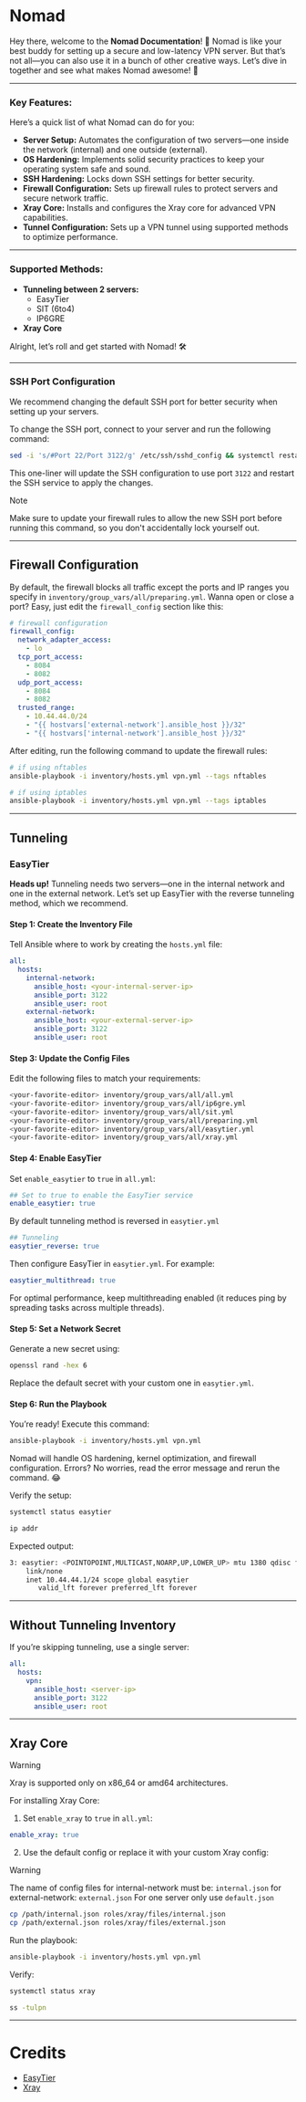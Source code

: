 # Nomad

Hey there, welcome to the **Nomad Documentation**! 🌟 Nomad is like your best buddy for setting up a secure and low-latency VPN server. But that’s not all—you can also use it in a bunch of other creative ways. Let’s dive in together and see what makes Nomad awesome! 🚀

---

### Key Features:

Here’s a quick list of what Nomad can do for you:

- **Server Setup:** Automates the configuration of two servers—one inside the network (internal) and one outside (external).
- **OS Hardening:** Implements solid security practices to keep your operating system safe and sound.
- **SSH Hardening:** Locks down SSH settings for better security.
- **Firewall Configuration:** Sets up firewall rules to protect servers and secure network traffic.
- **Xray Core:** Installs and configures the Xray core for advanced VPN capabilities.
- **Tunnel Configuration:** Sets up a VPN tunnel using supported methods to optimize performance.

---

### Supported Methods:
- **Tunneling between 2 servers:**
  - EasyTier
  - SIT (6to4)
  - IP6GRE
- **Xray Core**

Alright, let’s roll and get started with Nomad! 🛠️

---

### SSH Port Configuration  
We recommend changing the default SSH port for better security when setting up your servers.  

To change the SSH port, connect to your server and run the following command:  

```bash
sed -i 's/#Port 22/Port 3122/g' /etc/ssh/sshd_config && systemctl restart sshd
```  

This one-liner will update the SSH configuration to use port `3122` and restart the SSH service to apply the changes.  

> [!NOTE]
> Make sure to update your firewall rules to allow the new SSH port before running this command, so you don't accidentally lock yourself out.  

---

## Firewall Configuration

By default, the firewall blocks all traffic except the ports and IP ranges you specify in `inventory/group_vars/all/preparing.yml`. Wanna open or close a port? Easy, just edit the `firewall_config` section like this:

```yml
# firewall configuration
firewall_config:
  network_adapter_access:
    - lo
  tcp_port_access:
    - 8084
    - 8082
  udp_port_access:
    - 8084
    - 8082
  trusted_range:
    - 10.44.44.0/24
    - "{{ hostvars['external-network'].ansible_host }}/32"
    - "{{ hostvars['internal-network'].ansible_host }}/32"
```

After editing, run the following command to update the firewall rules:

```bash
# if using nftables
ansible-playbook -i inventory/hosts.yml vpn.yml --tags nftables

# if using iptables
ansible-playbook -i inventory/hosts.yml vpn.yml --tags iptables
```

---

## Tunneling

### EasyTier

**Heads up!** Tunneling needs two servers—one in the internal network and one in the external network. Let’s set up EasyTier with the reverse tunneling method, which we recommend.

#### Step 1: Create the Inventory File

Tell Ansible where to work by creating the `hosts.yml` file:

```yml
all:
  hosts:
    internal-network:
      ansible_host: <your-internal-server-ip>
      ansible_port: 3122
      ansible_user: root
    external-network:
      ansible_host: <your-external-server-ip>
      ansible_port: 3122
      ansible_user: root
```

#### Step 3: Update the Config Files

Edit the following files to match your requirements:

```bash
<your-favorite-editor> inventory/group_vars/all/all.yml
<your-favorite-editor> inventory/group_vars/all/ip6gre.yml
<your-favorite-editor> inventory/group_vars/all/sit.yml
<your-favorite-editor> inventory/group_vars/all/preparing.yml
<your-favorite-editor> inventory/group_vars/all/easytier.yml
<your-favorite-editor> inventory/group_vars/all/xray.yml
```

#### Step 4: Enable EasyTier

Set `enable_easytier` to `true` in `all.yml`:

```yml
## Set to true to enable the EasyTier service
enable_easytier: true
```

By default tunneling method is reversed in `easytier.yml`
```yml
## Tunneling
easytier_reverse: true
```

Then configure EasyTier in `easytier.yml`. For example:

```yml
easytier_multithread: true
```

For optimal performance, keep multithreading enabled (it reduces ping by spreading tasks across multiple threads).

#### Step 5: Set a Network Secret

Generate a new secret using:

```bash
openssl rand -hex 6
```

Replace the default secret with your custom one in `easytier.yml`.

#### Step 6: Run the Playbook

You’re ready! Execute this command:

```bash
ansible-playbook -i inventory/hosts.yml vpn.yml
```

Nomad will handle OS hardening, kernel optimization, and firewall configuration. Errors? No worries, read the error message and rerun the command. 😂

Verify the setup:

```bash
systemctl status easytier
```

```bash
ip addr
```
Expected output:

```bash
3: easytier: <POINTOPOINT,MULTICAST,NOARP,UP,LOWER_UP> mtu 1380 qdisc fq_codel state UNKNOWN group default qlen 500
    link/none 
    inet 10.44.44.1/24 scope global easytier
       valid_lft forever preferred_lft forever
```

---

## Without Tunneling Inventory

If you’re skipping tunneling, use a single server:

```yml
all:
  hosts:
    vpn:
      ansible_host: <server-ip>
      ansible_port: 3122
      ansible_user: root
```

---

## Xray Core

> [!WARNING]
> Xray is supported only on x86\_64 or amd64 architectures.&#x20;

For installing Xray Core:

1. Set `enable_xray` to `true` in `all.yml`:

```yml
enable_xray: true
```

2. Use the default config or replace it with your custom Xray config:

> [!WARNING]
> The name of config files for internal-network must be: `internal.json` for external-network: `external.json`
> For one server only use `default.json`
```bash
cp /path/internal.json roles/xray/files/internal.json
cp /path/external.json roles/xray/files/external.json
```

Run the playbook:

```bash
ansible-playbook -i inventory/hosts.yml vpn.yml
```

Verify:

```bash
systemctl status xray
```

```bash
ss -tulpn
```

---

# Credits

- [EasyTier](https://github.com/EasyTier/EasyTier)
- [Xray](https://github.com/XTLS/Xray-core)
